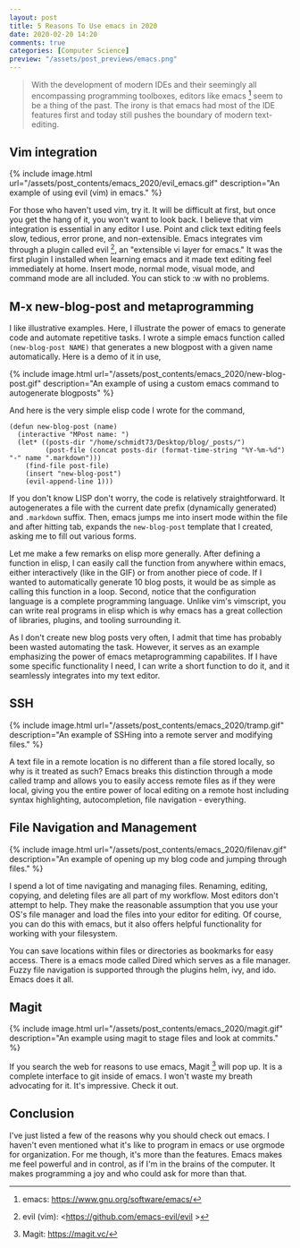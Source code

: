 ```yaml
---
layout: post
title: 5 Reasons To Use emacs in 2020
date: 2020-02-20 14:20
comments: true
categories: [Computer Science]
preview: "/assets/post_previews/emacs.png"
---
```

> With the development of modern IDEs and their seemingly all
> encompassing programming toolboxes, editors like emacs [^1] seem to be a
> thing of the past. The irony is that emacs had most of the IDE features 
> first and today still pushes the boundary of modern text-editing. 

## Vim integration

{% include image.html 
   url="/assets/post_contents/emacs_2020/evil_emacs.gif" 
   description="An example of using evil (vim) in emacs." %}

For those who haven't used vim, try it. It will be difficult at first,
but once you get the hang of it, you won't want to look back. I
believe that vim integration is essential in any editor I use. Point
and click text editing feels slow, tedious, error prone, and
non-extensible. Emacs integrates vim through a plugin called evil [^2], an
"extensible vi layer for emacs." It was the first plugin I installed
when learning emacs and it made text editing feel immediately at
home. Insert mode, normal mode, visual mode, and command mode are all
included. You can stick to :w with no problems.

## M-x new-blog-post and metaprogramming

I like illustrative examples. Here, I illustrate the power of emacs to
generate code and automate repetitive tasks. I wrote a simple emacs
function called `(new-blog-post NAME)` that generates a new blogpost
with a given name automatically.  Here is a demo of it in use,

{% include image.html
   url="/assets/post_contents/emacs_2020/new-blog-post.gif" 
   description="An example of using a custom emacs command to
   autogenerate blogposts" %}

And here is the very simple elisp code I wrote for the command,

```elisp
(defun new-blog-post (name)
  (interactive "MPost name: ")
  (let* ((posts-dir "/home/schmidt73/Desktop/blog/_posts/")
         (post-file (concat posts-dir (format-time-string "%Y-%m-%d") "-" name ".markdown")))
    (find-file post-file)
    (insert "new-blog-post")
    (evil-append-line 1)))
```

If you don't know LISP don't worry, the code is relatively
straightforward. It autogenerates a file with the current date prefix
(dynamically generated) and `.markdown` suffix. Then, emacs jumps me
into insert mode within the file and after hitting tab, expands the
`new-blog-post` template that I created, asking me to fill out various
forms.

Let me make a few remarks on elisp more generally. After defining a
function in elisp, I can easily call the function from anywhere within
emacs, either interactively (like in the GIF) or from another piece of
code. If I wanted to automatically generate 10 blog posts, it would be
as simple as calling this function in a loop. Second, notice that the
configuration language is a complete programming language. Unlike
vim's vimscript, you can write real programs in elisp which is why
emacs has a great collection of libraries, plugins, and tooling
surrounding it.

As I don't create new blog posts very often, I admit that time has
probably been wasted automating the task. However, it serves as an example
emphasizing the power of emacs metaprogramming capabilites. If I have
some specific functionality I need, I can write a short function to do
it, and it seamlessly integrates into my text editor. 

## SSH 

{% include image.html
   url="/assets/post_contents/emacs_2020/tramp.gif" 
   description="An example of SSHing into a remote server and
   modifying files." %}

A text file in a remote location is no different than a file stored
locally, so why is it treated as such? Emacs breaks this distinction
through a mode called tramp and allows you to easily access remote
files as if they were local, giving you the entire power of local
editing on a remote host including syntax highlighting,
autocompletion, file navigation - everything.

## File Navigation and Management

{% include image.html
   url="/assets/post_contents/emacs_2020/filenav.gif" 
   description="An example of opening up my blog code and jumping through files." %}

I spend a lot of time navigating and managing files. Renaming,
editing, copying, and deleting files are all part of my workflow. Most
editors don't attempt to help. They make the reasonable assumption
that you use your OS's file manager and load the files into your
editor for editing. Of course, you can do this with emacs, but it also
offers helpful functionality for working with your filesystem.

You can save locations within files or directories as
bookmarks for easy access. There is a emacs mode called Dired which
serves as a file manager. Fuzzy file navigation is supported through
the plugins helm, ivy, and ido. Emacs does it all.

## Magit

{% include image.html 
    url="/assets/post_contents/emacs_2020/magit.gif"
   description="An example using magit to stage files and look at
   commits." %}

If you search the web for reasons to use emacs, Magit [^3] will pop
up. It is a complete interface to git inside of emacs. I won't waste
my breath advocating for it. It's impressive. Check it out.

## Conclusion

I've just listed a few of the reasons why you should check out
emacs. I haven't even mentioned what it's like to program in emacs or
use orgmode for organization. For me though, it's more than the
features. Emacs makes me feel powerful and in control, as if I'm in
the brains of the computer. It makes programming a joy and who could
ask for more than that.

[^1]: emacs: <https://www.gnu.org/software/emacs/>
[^2]: evil (vim): <https://github.com/emacs-evil/evil >
[^3]: Magit: <https://magit.vc/>
